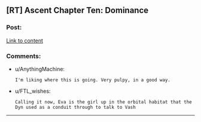 ## [RT] Ascent Chapter Ten: Dominance

### Post:

[Link to content](https://ascentuniverse.wordpress.com/2017/12/01/chapter-x-dominance/)

### Comments:

- u/AnythingMachine:
  ```
  I'm liking where this is going. Very pulpy, in a good way.
  ```

- u/FTL_wishes:
  ```
  Calling it now, Eva is the girl up in the orbital habitat that the Dyn used as a conduit through to talk to Vash
  ```

---

